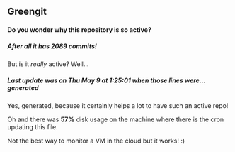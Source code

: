 ## Greengit

#### Do you wonder why this repository is so active?

##### After all it has 2089 commits!

But is it *really* active? Well...

##### Last update was on Thu May 9 at 1:25:01 when those lines were... generated

Yes, generated, because it certainly helps a lot to have such an active repo!

Oh and there was **57%** disk usage on the machine
where there is the cron updating this file.

Not the best way to monitor a VM in the cloud but it works! :)
